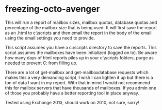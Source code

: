 # freezing-octo-avenger
This will run a report of mailbox sizes, mailbox quotas, database quotas and percentage of the mailbox size that is being used.
It will first save the report as an .html to c:\scripts and then email the report in the body of the email using the email settings you need to provide.

This script assumes you have a c:\scripts directory to save the reports.
This script assumes the mailboxes have been initialized (logged on to).
Be aware how many days of html reports piles up in your c:\scripts folders, purge as needed to prevent C: from filling up.

There are a lot of get-mailbox and get-mailboxdatabase requests which makes this a very demanding script, I wish I can lighten it up but there is a ton of data I want in my report.  With that in mind I would not recommend this for mailbox servers that have thousands of mailboxes.  If you admin one of those you probably have a better reporting tool in place anyway.

Tested using Exchange 2013, should work on 2010, not sure, sorry!
